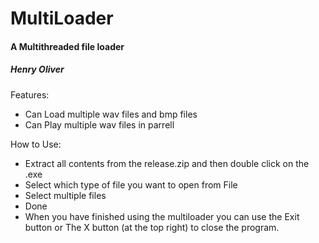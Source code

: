 # MultiLoader
#### A Multithreaded file loader
##### Henry Oliver

Features:

- Can Load multiple wav files and bmp files
- Can Play multiple wav files in parrell

How to Use:
- Extract all contents from the release.zip and then double click on the .exe
- Select which type of file you want to open from File
- Select multiple files
- Done
- When you have finished using the multiloader you can use the Exit button or The X button (at the top right) to close the program.
